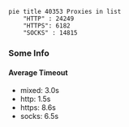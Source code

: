 
```mermaid
pie title 40353 Proxies in list
    "HTTP" : 24249
    "HTTPS": 6182
    "SOCKS" : 14815
```

### Some Info
#### Average Timeout

- mixed: 3.0s
- http: 1.5s
- https: 8.6s
- socks: 6.5s